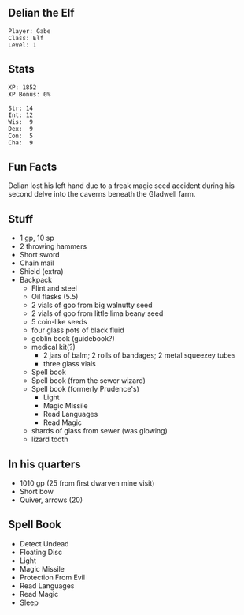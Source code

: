 
## Delian the Elf

    Player: Gabe
    Class: Elf
    Level: 1

## Stats

    XP: 1852
    XP Bonus: 0%

    Str: 14
    Int: 12
    Wis:  9
    Dex:  9
    Con:  5
    Cha:  9

## Fun Facts

Delian lost his left hand due to a freak magic seed accident during his second
delve into the caverns beneath the Gladwell farm.

## Stuff

* 1 gp, 10 sp
* 2 throwing hammers
* Short sword
* Chain mail
* Shield (extra)
* Backpack
  * Flint and steel
  * Oil flasks (5.5)
  * 2 vials of goo from big walnutty seed
  * 2 vials of goo from little lima beany seed
  * 5 coin-like seeds
  * four glass pots of black fluid
  * goblin book (guidebook?)
  * medical kit(?)
      * 2 jars of balm; 2 rolls of bandages; 2 metal squeezey tubes
      * three glass vials
  * Spell book
  * Spell book (from the sewer wizard)
  * Spell book (formerly Prudence's)
    * Light
    * Magic Missile
    * Read Languages
    * Read Magic
  * shards of glass from sewer (was glowing)
  * lizard tooth

## In his quarters

* 1010 gp (25 from first dwarven mine visit)
* Short bow
* Quiver, arrows (20)

## Spell Book

* Detect Undead
* Floating Disc
* Light
* Magic Missile
* Protection From Evil
* Read Languages
* Read Magic
* Sleep
